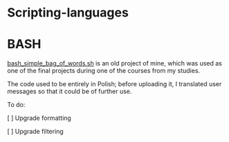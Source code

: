 # Scripting-languages

# BASH

[bash_simple_bag_of_words.sh](https://github.com/Maciej01032001/Scripting-languages/blob/main/Bash/bash_simple_bag_of_words.sh) is an old project of mine, which was used as one of the final projects during one of the courses from my studies.

The code used to be entirely in Polish; before uploading it, I translated user messages so that it could be of further use.

To do: 

[ ] Upgrade formatting

[ ] Upgrade filtering
